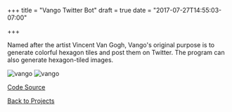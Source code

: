 +++
title = "Vango Twitter Bot"
draft = true
date = "2017-07-27T14:55:03-07:00"

+++

Named after the artist Vincent Van Gogh, Vango's original purpose is to generate colorful hexagon tiles
and post them on Twitter. The program can also generate hexagon-tiled images.

![vango](https://cdn.jsdelivr.net/gh/berto/vango@master/examples/hexagon.png)
![vango](https://cdn.jsdelivr.net/gh/berto/vango@master/examples/alarak-hexagons.jpg)

[Code Source](https://github.com/berto/vango)

[Back to Projects](/projects)
